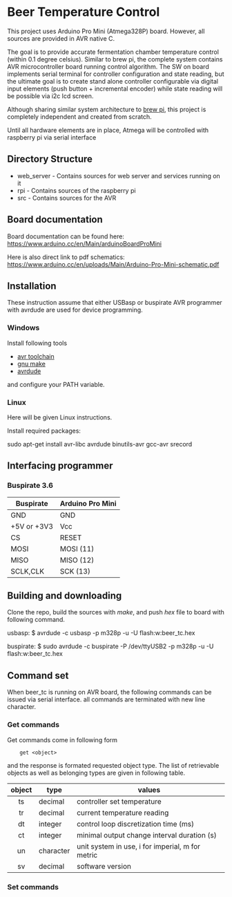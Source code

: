 # Beer Temperature Control
This project uses Arduino Pro Mini (Atmega328P) board. However, all sources are provided in AVR native C.

The goal is to provide accurate fermentation chamber temperature control (within 0.1 degree celsius). Similar
to brew pi, the complete system contains AVR microcontroller board running control algorithm. The SW on board
implements serial terminal for controller configuration and state reading, but the ultimate goal is to create
stand alone controller configurable via digital input elements (push button + incremental encoder) while state
reading will be possible via i2c lcd screen.

Although sharing similar system architecture to [brew pi](https://github.com/BrewPi/), this project is
completely independent and created from scratch.

Until all hardware elements are in place, Atmega will be controlled with raspberry pi via serial interface

## Directory Structure

* web_server - Contains sources for web server and services running on it
* rpi - Contains sources of the raspberry pi
* src - Contains sources for the AVR

## Board documentation

Board documentation can be found here: https://www.arduino.cc/en/Main/arduinoBoardProMini

Here is also direct link to pdf schematics: https://www.arduino.cc/en/uploads/Main/Arduino-Pro-Mini-schematic.pdf

## Installation
These instruction assume that either USBasp or buspirate AVR programmer with avrdude are used for device programming.

### Windows
Install following tools

* [avr toolchain](http://www.atmel.com/tools/atmelavrtoolchainforwindows.aspx)
* [gnu make](http://fab.cba.mit.edu/classes/4.140/doc/projects/ftsmin/make-3.81.exe)
* [avrdude](http://fab.cba.mit.edu/classes/4.140/doc/projects/ftsmin/avrdude-win-64bit.zip)

and configure your PATH variable.

### Linux

Here will be given Linux instructions.

Install required packages:

sudo apt-get install avr-libc avrdude binutils-avr gcc-avr srecord

## Interfacing programmer

### Buspirate 3.6

| Buspirate   | Arduino Pro Mini |
|-------------|------------------|
|    GND      | GND              |
| +5V or +3V3 | Vcc              |
| CS          | RESET            |
| MOSI        | MOSI (11)        |
| MISO        | MISO (12)        |
| SCLK,CLK    | SCK (13)         |

## Building and downloading
Clone the repo, build the sources with _make_, and push _hex_ file
to board with following command.

usbasp:
       $ avrdude -c usbasp -p m328p -u -U flash:w:beer_tc.hex

buspirate:
       $ sudo avrdude -c buspirate -P /dev/ttyUSB2 -p m328p -u -U flash:w:beer_tc.hex

## Command set
When beer_tc is running on AVR board, the following commands can be issued via serial interface. all
commands are terminated with new line character.

### Get commands
Get commands come in following form

        get <object>

and the response is formated requested object type. The list of retrievable objects as well as belonging
types are given in following table.

| object | type      | values                                           |
|:------:|-----------|--------------------------------------------------|
| ts     | decimal   | controller set temperature                       |
| tr     | decimal   | current temperature reading                      |
| dt     | integer   | control loop discretization time (ms)            |
| ct     | integer   | minimal output change interval duration (s)      |
| un     | character | unit system in use, i for imperial, m for metric |
| sv     | decimal   | software version                                 |


### Set commands
